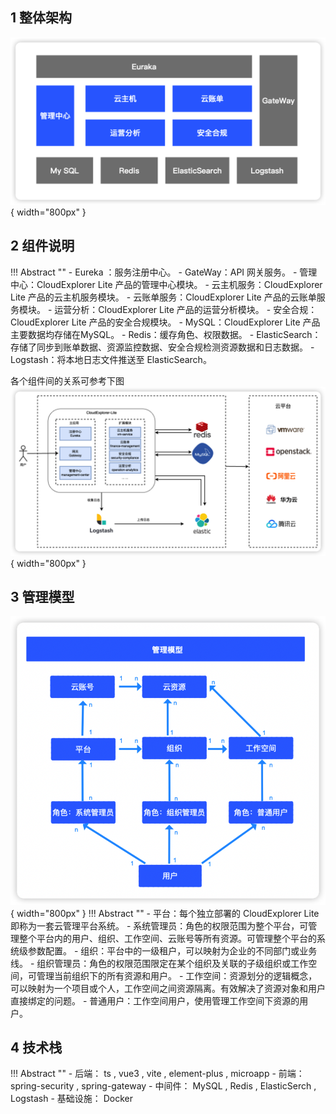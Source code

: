 ## 1 整体架构

![整体架构](./img/systemarch/systemarch.png){ width="800px" }

## 2 组件说明
!!! Abstract ""
    - Eureka ：服务注册中心。
    - GateWay：API 网关服务。
    - 管理中心：CloudExplorer Lite 产品的管理中心模块。
    - 云主机服务：CloudExplorer Lite 产品的云主机服务模块。
    - 云账单服务：CloudExplorer Lite 产品的云账单服务模块。
    - 运营分析：CloudExplorer Lite 产品的运营分析模块。
    - 安全合规：CloudExplorer Lite 产品的安全合规模块。
    - MySQL：CloudExplorer Lite 产品主要数据均存储在MySQL。
    - Redis：缓存角色、权限数据。
    - ElasticSearch：存储了同步到账单数据、资源监控数据、安全合规检测资源数据和日志数据。
    - Logstash：将本地日志文件推送至 ElasticSearch。

各个组件间的关系可参考下图  
![组件说明](./img/systemarch/components.png){ width="800px" }

## 3 管理模型
![管理模型](./img/systemarch/管理模型.png){ width="800px" }
!!! Abstract ""
    - 平台：每个独立部署的 CloudExplorer Lite 即称为一套云管理平台系统。
    - 系统管理员：角色的权限范围为整个平台，可管理整个平台内的用户、组织、工作空间、云账号等所有资源。可管理整个平台的系统级参数配置。
    - 组织：平台中的一级租户，可以映射为企业的不同部门或业务线。
    - 组织管理员：角色的权限范围限定在某个组织及关联的子级组织或工作空间，可管理当前组织下的所有资源和用户。
    - 工作空间：资源划分的逻辑概念，可以映射为一个项目或个人，工作空间之间资源隔离。有效解决了资源对象和用户直接绑定的问题。
    - 普通用户：工作空间用户，使用管理工作空间下资源的用户。
    
## 4 技术栈

!!! Abstract ""
    - 后端： ts , vue3 , vite , element-plus , microapp
    - 前端： spring-security , spring-gateway
    - 中间件： MySQL , Redis , ElasticSerch , Logstash
    - 基础设施： Docker
